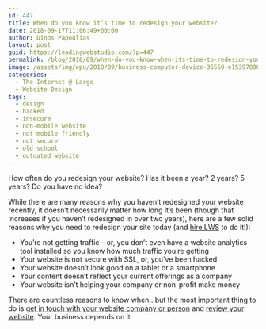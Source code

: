 ```yaml
---
id: 447
title: When do you know it’s time to redesign your website?
date: 2018-09-17T11:06:49+00:00
author: Dinos Papoulias
layout: post
guid: https://leadingwebstudio.com/?p=447
permalink: /blog/2018/09/when-do-you-know-when-its-time-to-redesign-your-website/
image: /assets/img/wpu/2018/09/business-computer-device-35550-e1539789050424.jpg
categories:
  - The Internet @ Large
  - Website Design
tags:
  - design
  - hacked
  - insecure
  - non-mobile website
  - not mobile friendly
  - not secure
  - old school
  - outdated website
---
```

How often do you redesign your website? Has it been a year? 2 years? 5 years? Do you have no idea?

While there are many reasons why you haven&#8217;t redesigned your website recently, it doesn&#8217;t necessarily matter how long it&#8217;s been (though that increases if you haven&#8217;t redesigned in over two years), here are a few solid reasons why you need to redesign your site today (and [hire LWS](/contact) to do it!):

  * You&#8217;re not getting traffic &#8211; or, you don&#8217;t even have a website analytics tool installed so you know how much traffic you&#8217;re getting
  * Your website is not secure with SSL, or, you&#8217;ve been hacked
  * Your website doesn&#8217;t look good on a tablet or a smartphone
  * Your content doesn&#8217;t reflect your current offerings as a company
  * Your website isn&#8217;t helping your company or non-profit make money

There are countless reasons to know when&#8230;but the most important thing to do is [get in touch with your website company or person](https://leadingwebstudio.com/contact/) and [review your website](/services/website-audits-and-strategy). Your business depends on it.

